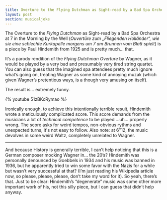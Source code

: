 ```yaml
---
title: Overture to the Flying Dutchman as Sight-read by a Bad Spa Orchestra at 7 in the Morning by the Well
layout: post
section: musicaljoke
---
```


The Overture to the _Flying Dutchman_ as Sight-read by a Bad Spa Orchestra at 7 in the Morning by the Well (_Ouvertüre zum „Fliegenden Holländer“, wie sie eine schlechte Kurkapelle morgens um 7 am Brunnen vom Blatt spielt_) is a piece by Paul Hindemith from 1925 and is pretty much... that.

It’s a parody rendition of the _Flying Dutchman Overture_ by Wagner, as it would be played by a very bad and presumably very tired string quartet. You can also guess that the imagined spa attendees pretty much ignore what’s going on, treating Wagner as some kind of annoying muzak (which given Wagner’s pretentious ways, is a though very amusing on itself).

The result is… extremely funny.

{% youtube 51zBKcRymao %}

Ironically enough, to achieve this intentionally terrible result, Hindemith wrote a meticulously complicated score. This score demands from the musicians a lot of _technical competence_ to be played ...uh... properly wrong. The score asks for weird tempos, non-obvious rythms and unexpected turns, it's not easy to follow. Also note: at 6″12, the music devolves in some weird Waltz, completely unrelated to Wagner.

---

And because History is generally terrible, I can’t help noticing that this is a German composer mocking Wagner in… the 20’s? Hindemith was personally denounced by Goebbels in 1934 and his music was banned in 1936, but he apparently tried to win some favor with the Nazis for a while but wasn’t very successful at that? (I’m just reading his Wikipedia article now, so please, please, please, don’t take my word for it). So yeah, there’s that. Just to be clear: Hindemith’s “degenerate” music was some other more important work of his, not this silly piece, but I can guess that didn’t help anyway.
